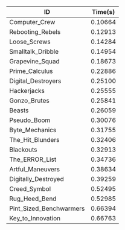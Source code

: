 |ID|Time(s)|
|-|-|
|Computer_Crew|0.10664|
|Rebooting_Rebels|0.12913|
|Loose_Screws|0.14284|
|Smalltalk_Dribble|0.14954|
|Grapevine_Squad|0.18673|
|Prime_Calculus|0.22886|
|Digital_Destroyers|0.25100|
|Hackerjacks|0.25555|
|Gonzo_Brutes|0.25841|
|Beasts|0.26059|
|Pseudo_Boom|0.30076|
|Byte_Mechanics|0.31755|
|The_Hit_Blunders|0.32406|
|Blackouts|0.32913|
|The_ERROR_List|0.34736|
|Artful_Maneuvers|0.38634|
|Digitally_Destroyed|0.39259|
|Creed_Symbol|0.52495|
|Rug_Heed_Bend|0.52985|
|Pint_Sized_Benchwarmers|0.66394|
|Key_to_Innovation|0.66763|
